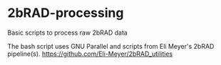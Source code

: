 # 2bRAD-processing
Basic scripts to process raw 2bRAD data

The bash script uses GNU Parallel and scripts from Eli Meyer's 2bRAD pipeline(s). https://github.com/Eli-Meyer/2bRAD_utilities


